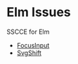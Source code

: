 # Elm Issues
SSCCE for Elm

* [FocusInput](https://jinjor.github.io/elm-issues/focus-input.html)
* [SvgShift](https://jinjor.github.io/elm-issues/svg-shift.html)
